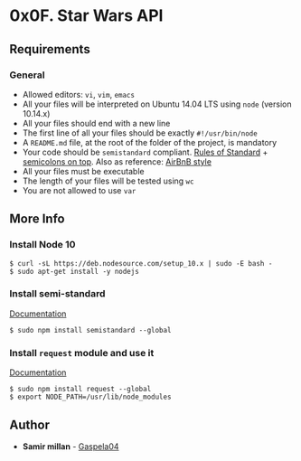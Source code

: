 <h1 class="gap">0x0F. Star Wars API</h1>

<article id="description" class="gap formatted-content">
    <h2>Requirements</h2>

<h3>General</h3>

<ul>
<li>Allowed editors: <code>vi</code>, <code>vim</code>, <code>emacs</code></li>
<li>All your files will be interpreted on Ubuntu 14.04 LTS using <code>node</code> (version 10.14.x)</li>
<li>All your files should end with a new line</li>
<li>The first line of all your files should be exactly <code>#!/usr/bin/node</code></li>
<li>A <code>README.md</code> file, at the root of the folder of the project, is mandatory</li>
<li>Your code should be <code>semistandard</code> compliant. <a href="/rltoken/7fwr0AM1Ph_2YpibFmY3wA" title="Rules of Standard" target="_blank">Rules of Standard</a> + <a href="/rltoken/s5n5IBBMZqfuk62xeimYrg" title="semicolons on top" target="_blank">semicolons on top</a>. Also as reference: <a href="/rltoken/nTwC1UjurAXd9SajmXhb2w" title="AirBnB style" target="_blank">AirBnB style</a></li>
<li>All your files must be executable</li>
<li>The length of your files will be tested using <code>wc</code></li>
<li>You are not allowed to use <code>var</code></li>
</ul>

<h2>More Info</h2>

<h3>Install Node 10</h3>

<pre><code>$ curl -sL https://deb.nodesource.com/setup_10.x | sudo -E bash -
$ sudo apt-get install -y nodejs
</code></pre>

<h3>Install semi-standard</h3>

<p><a href="/rltoken/s5n5IBBMZqfuk62xeimYrg" title="Documentation" target="_blank">Documentation</a></p>

<pre><code>$ sudo npm install semistandard --global
</code></pre>

<h3>Install <code>request</code> module and use it</h3>

<p><a href="/rltoken/-XDycLgGLJXzwsj9cZGFUw" title="Documentation" target="_blank">Documentation</a></p>

<pre><code>$ sudo npm install request --global
$ export NODE_PATH=/usr/lib/node_modules
</code></pre>

  </article>

## Author
* **Samir millan** - [Gaspela04](https://github.com/Gaspela04)
